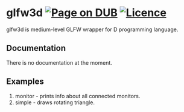 # glfw3d [![Page on DUB](https://img.shields.io/dub/v/glfw3d.svg)](http://code.dlang.org/packages/glfw3d) [![Licence](https://img.shields.io/dub/l/glfw3d.svg)](https://github.com/azbukagh/glfw3d/blob/master/LICENCE.md)
glfw3d is medium-level GLFW wrapper for D programming language.

## Documentation
There is no documentation at the moment.

## Examples
1. monitor - prints info about all connected monitors.
2. simple - draws rotating triangle.

